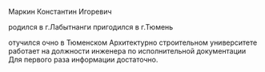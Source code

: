 Маркин Константин Игоревич

родился в г.Лабытнанги
пригодился в г.Тюмень

отучился очно в Тюменском Архитектурно строительном университете
работает на должности инженера по исполнительной документации
Для первого раза информации достаточно.